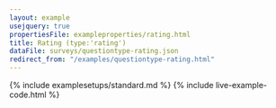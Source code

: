 ```yaml
---
layout: example
usejquery: true
propertiesFile: exampleproperties/rating.html
title: Rating (type:'rating')
dataFile: surveys/questiontype-rating.json
redirect_from: "/examples/questiontype-rating.html"
---
```


{% include examplesetups/standard.md %}
{% include live-example-code.html %}
